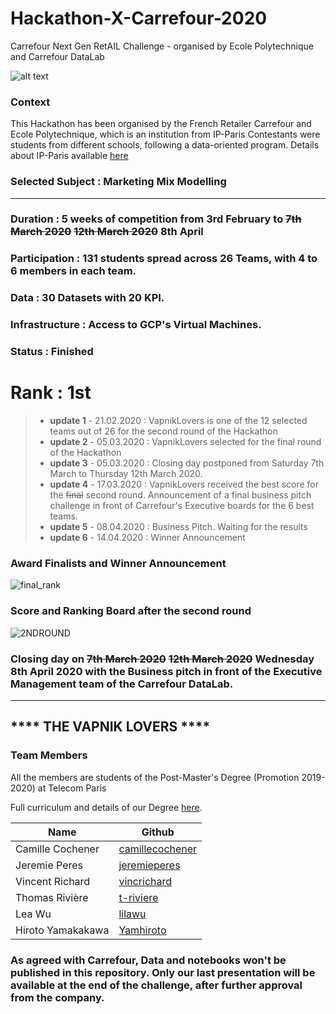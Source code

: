 # Hackathon-X-Carrefour-2020
Carrefour Next Gen RetAIL Challenge - organised by Ecole Polytechnique and Carrefour DataLab

![alt text](https://github.com/yamhiroto/Hackathon-X-Carrefour-2020/raw/master/hackathon-presentation.png)


### Context
This Hackathon has been organised by the French Retailer Carrefour and Ecole Polytechnique, which is an institution from IP-Paris
Contestants were students from different schools, following a data-oriented program.
Details about IP-Paris available [here](https://www.ip-paris.fr/en/home-en/ "here") 

### Selected Subject : Marketing Mix Modelling 

------
### Duration : 5 weeks of competition from 3rd February to ~~7th March 2020~~ ~~12th March 2020~~ 8th April
### Participation : 131 students spread across 26 Teams, with 4 to 6 members in each team.

### Data : 30 Datasets with 20 KPI.

### Infrastructure :  Access to GCP's Virtual Machines. 



### Status : Finished

# Rank : 1st

> - **update 1** - 21.02.2020 : VapnikLovers is one of the 12 selected teams out of 26 for the second round of the Hackathon 
> - **update 2** - 05.03.2020 : VapnikLovers selected for the final round of the Hackathon 
> - **update 3** - 05.03.2020 : Closing day postponed from Saturday 7th March to Thursday 12th March 2020.
> - **update 4** - 17.03.2020 : VapnikLovers received the best score for the ~~final~~ second round. Announcement of a final business pitch challenge in front of Carrefour's Executive boards for the 6 best teams.
> - **update 5** - 08.04.2020 : Business Pitch. Waiting for the results
> - **update 6** - 14.04.2020 :  Winner Announcement 



### Award Finalists and Winner Announcement 

![final_rank](https://github.com/yamhiroto/Hackathon-X-Carrefour-2020/raw/master/final_rank.PNG)

### Score and Ranking Board after the second round

![2NDROUND](https://github.com/yamhiroto/Hackathon-X-Carrefour-2020/raw/master/2NDROUND.PNG)

### Closing day on ~~7th March 2020~~ ~~12th March 2020~~ Wednesday 8th April 2020 with the Business pitch in front of the Executive Management team of the Carrefour DataLab.  

------


## **** THE VAPNIK LOVERS ****

### Team Members  

All the members are students of the Post-Master's Degree (Promotion 2019-2020) at Telecom Paris

Full curriculum and details of our Degree [here](
https://www.telecom-paris.fr/en/post-masters-degree/all-post-masters-degree/post-masters-degree-in-big-data "here").

Name  | Github
------------- | -------------
Camille Cochener | [camillecochener](http://github.com/camillecochener "camillecochene") 
Jeremie Peres | [jeremieperes](http://github.com/jeremieperes "jeremieperes")
Vincent Richard | [vincrichard](http://github.com/vincrichard "vincrichard")
Thomas Rivière | [t-riviere](http://github.com/t-riviere "t-riviere")
Lea Wu | [lilawu](http://github.com/lilawu "lilawu")
Hiroto Yamakakawa | [Yamhiroto](http://github.com/yamhiroto "yamhiroto")


### As agreed with Carrefour, Data and notebooks won't be published in this repository. Only our last presentation will be available at the end of the challenge, after further approval from the company.




